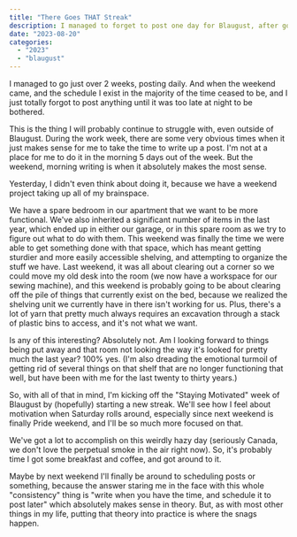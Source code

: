 ```yaml
---
title: "There Goes THAT Streak"
description: I managed to forget to post one day for Blaugust, after going 2 straight weeks without interruption. Figures. Written for Blaugust 2023.
date: "2023-08-20"
categories: 
  - "2023"
  - "blaugust"
---
```


I managed to go just over 2 weeks, posting daily. And when the weekend came, and the schedule I exist in the majority of the time ceased to be, and I just totally forgot to post anything until it was too late at night to be bothered.

This is the thing I will probably continue to struggle with, even outside of Blaugust. During the work week, there are some very obvious times when it just makes sense for me to take the time to write up a post. I'm not at a place for me to do it in the morning 5 days out of the week. But the weekend, morning writing is when it absolutely makes the most sense.

Yesterday, I didn't even think about doing it, because we have a weekend project taking up all of my brainspace.

We have a spare bedroom in our apartment that we want to be more functional. We've also inherited a significant number of items in the last year, which ended up in either our garage, or in this spare room as we try to figure out what to do with them. This weekend was finally the time we were able to get something done with that space, which has meant getting sturdier and more easily accessible shelving, and attempting to organize the stuff we have. Last weekend, it was all about clearing out a corner so we could move my old desk into the room (we now have a workspace for our sewing machine), and this weekend is probably going to be about clearing off the pile of things that currently exist on the bed, because we realized the shelving unit we currently have in there isn't working for us. Plus, there's a lot of yarn that pretty much always requires an excavation through a stack of plastic bins to access, and it's not what we want.

Is any of this interesting? Absolutely not. Am I looking forward to things being put away and that room not looking the way it's looked for pretty much the last year? 100% yes. (I'm also dreading the emotional turmoil of getting rid of several things on that shelf that are no longer functioning that well, but have been with me for the last twenty to thirty years.)

So, with all of that in mind, I'm kicking off the "Staying Motivated" week of Blaugust by (hopefully) starting a new streak. We'll see how I feel about motivation when Saturday rolls around, especially since next weekend is finally Pride weekend, and I'll be so much more focused on that.

We've got a lot to accomplish on this weirdly hazy day (seriously Canada, we don't love the perpetual smoke in the air right now). So, it's probably time I got some breakfast and coffee, and got around to it.

Maybe by next weekend I'll finally be around to scheduling posts or something, because the answer staring me in the face with this whole "consistency" thing is "write when you have the time, and schedule it to post later" which absolutely makes sense in theory. But, as with most other things in my life, putting that theory into practice is where the snags happen.
